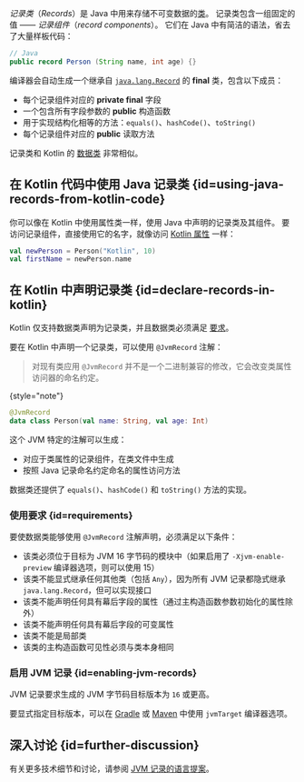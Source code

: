 [//]: # (title: 在 Kotlin 中使用 Java 记录类（records）)

_记录类_（_Records_）是 Java 中用来存储不可变数据的[类](https://openjdk.java.net/jeps/395)。
记录类包含一组固定的值 —— _记录组件_（_record components_）。
它们在 Java 中有简洁的语法，省去了大量样板代码：

```java
// Java
public record Person (String name, int age) {}
```

编译器会自动生成一个继承自
[`java.lang.Record`](https://docs.oracle.com/en/java/javase/16/docs/api/java.base/java/lang/Record.html)
的 **final** 类，包含以下成员：
* 每个记录组件对应的 **private final** 字段
* 一个包含所有字段参数的 **public** 构造函数
* 用于实现结构化相等的方法：`equals()`、`hashCode()`、`toString()`
* 每个记录组件对应的 **public** 读取方法

记录类和 Kotlin 的 [数据类](data-classes.md) 非常相似。

## 在 Kotlin 代码中使用 Java 记录类 {id=using-java-records-from-kotlin-code}

你可以像在 Kotlin 中使用属性类一样，使用 Java 中声明的记录类及其组件。
要访问记录组件，直接使用它的名字，就像访问 [Kotlin 属性](properties.md) 一样：

```kotlin
val newPerson = Person("Kotlin", 10)
val firstName = newPerson.name
```

## 在 Kotlin 中声明记录类 {id=declare-records-in-kotlin}

Kotlin 仅支持数据类声明为记录类，并且数据类必须满足 [要求](#requirements)。

要在 Kotlin 中声明一个记录类，可以使用 `@JvmRecord` 注解：

> 对现有类应用 `@JvmRecord` 并不是一个二进制兼容的修改，它会改变类属性访问器的命名约定。  
>
{style="note"}

```kotlin
@JvmRecord
data class Person(val name: String, val age: Int)
```

这个 JVM 特定的注解可以生成：

* 对应于类属性的记录组件，在类文件中生成
* 按照 Java 记录命名约定命名的属性访问方法

数据类还提供了 `equals()`、`hashCode()` 和 `toString()` 方法的实现。

### 使用要求 {id=requirements}

要使数据类能够使用 `@JvmRecord` 注解声明，必须满足以下条件：

* 该类必须位于目标为 JVM 16 字节码的模块中（如果启用了 `-Xjvm-enable-preview` 编译器选项，则可以使用 15）
* 该类不能显式继承任何其他类（包括 `Any`），因为所有 JVM 记录都隐式继承 `java.lang.Record`，但可以实现接口
* 该类不能声明任何具有幕后字段的属性（通过主构造函数参数初始化的属性除外）
* 该类不能声明任何具有幕后字段的可变属性
* 该类不能是局部类
* 该类的主构造函数可见性必须与类本身相同

### 启用 JVM 记录 {id=enabling-jvm-records}

JVM 记录要求生成的 JVM 字节码目标版本为 `16` 或更高。

要显式指定目标版本，可以在 [Gradle](gradle-compiler-options.md#attributes-specific-to-jvm) 或
[Maven](maven.md#attributes-specific-to-jvm) 中使用 `jvmTarget` 编译器选项。

## 深入讨论 {id=further-discussion}

有关更多技术细节和讨论，请参阅 [JVM 记录的语言提案](https://github.com/Kotlin/KEEP/blob/master/proposals/jvm-records.md)。
